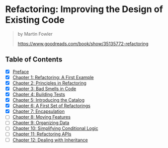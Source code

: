 # Refactoring: Improving the Design of Existing Code

> by Martin Fowler
>
> <https://www.goodreads.com/book/show/35135772-refactoring>

## Table of Contents

- [x] [Preface](00_preface)
- [x] [Chapter 1: Refactoring: A First Example](01_a_first_example)
- [x] [Chapter 2: Principles in Refactoring](02_principles_in_refactoring)
- [x] [Chapter 3: Bad Smells in Code](03_bad_smells_in_code)
- [x] [Chapter 4: Building Tests](04_building_tests)
- [x] [Chapter 5: Introducing the Catalog](05_introducing_the_catalog)
- [x] [Chapter 6: A First Set of Refactorings](06_a_first_set_of_refactorings)
- [x] [Chapter 7: Encapsulation](07_encapsulation)
- [ ] [Chapter 8: Moving Features](08_moving_features)
- [ ] [Chapter 9: Organizing Data](.)
- [ ] [Chapter 10: Simplifying Conditional Logic](.)
- [ ] [Chapter 11: Refactoring APIs](.)
- [ ] [Chapter 12: Dealing with Inheritance](.)

